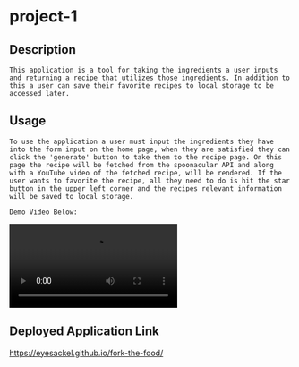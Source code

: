 # project-1

## Description
    This application is a tool for taking the ingredients a user inputs and returning a recipe that utilizes those ingredients. In addition to this a user can save their favorite recipes to local storage to be accessed later.

## Usage
    To use the application a user must input the ingredients they have into the form input on the home page, when they are satisfied they can click the 'generate' button to take them to the recipe page. On this page the recipe will be fetched from the spoonacular API and along with a YouTube video of the fetched recipe, will be rendered. If the user wants to favorite the recipe, all they need to do is hit the star button in the upper left corner and the recipes relevant information will be saved to local storage.
    
    Demo Video Below:

![Application Demo Video](https://user-images.githubusercontent.com/101996599/169666038-9bcd67d8-e397-4faa-be86-60adfa0c488d.mp4) 

## Deployed Application Link
https://eyesackel.github.io/fork-the-food/
